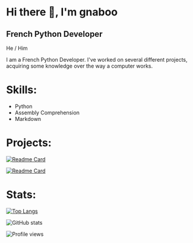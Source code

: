 # Hi there 👋, I'm gnaboo

## French Python Developer

He / Him

I am a French Python Developer. I've worked on several different projects, acquiring some knowledge over the way a computer works.

# Skills: 

- Python
- Assembly Comprehension
- Markdown


# Projects:

[![Readme Card](https://github-readme-stats.vercel.app/api/pin/?username=gnaboo&repo=RSA&theme=dark)](https://github.com/anuraghazra/github-readme-stats)

[![Readme Card](https://github-readme-stats.vercel.app/api/pin/?username=gnaboo&repo=gnaboo&theme=dark)](https://github.com/anuraghazra/github-readme-stats)

# Stats:

[![Top Langs](https://github-readme-stats.vercel.app/api/top-langs/?username=gnaboo&layout=compact&theme=dark)](https://github.com/anuraghazra/github-readme-stats)


![GitHub stats](https://github-readme-stats.vercel.app/api?username=gnaboo&show_icons=true&theme=dark)


![Profile views](https://gpvc.arturio.dev/gnaboo)
